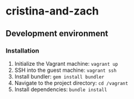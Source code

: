 cristina-and-zach
=================

Development environment 
-----------------------

### Installation

1.  Initialize the Vagrant machine: `vagrant up`
2.  SSH into the guest machine: `vagrant ssh`
3.  Install bundler: `gem install bundler`
4.  Navigate to the project directory: `cd /vagrant`
5.  Install dependencies: `bundle install`
